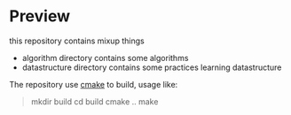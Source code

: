 # Preview

this repository contains mixup things
+	algorithm directory contains some algorithms 
+	datastructure directory contains some practices learning datastructure

The repository use [cmake](http://www.cmake.org "cmake") to build, usage like:
> mkdir build
> cd build
> cmake ..
> make
